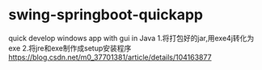 # swing-springboot-quickapp
quick develop windows app with gui in Java
1.将打包好的jar,用exe4j转化为exe
2.将jre和exe制作成setup安装程序
https://blog.csdn.net/m0_37701381/article/details/104163877
